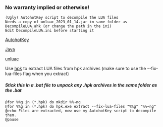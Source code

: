 ### No warranty implied or otherwise!
```
(Ugly) AutohotKey script to decompile the LUA files
Needs a copy of unluac_2023_01_14.jar in same folder as DecompileLUA.ahk (or change the path in the ini)
Edit DecompileLUA.ini before starting it
```

[AutohotKey](https://autohotkey.com/download/)

[Java](https://java.com/download)

[unluac](https://sourceforge.net/projects/unluac/files/Unstable/)

Use [hpk](https://github.com/nickelc/hpk/releases) to extract LUA files from hpk archives (make sure to use the --fix-lua-files flag when you extract)

##### Stick this in a .bat file to unpack any .hpk archives in the same folder as the .bat
```
@for %%g in (*.hpk) do mkdir %%~ng
@for %%g in (*.hpk) do hpk.exe extract --fix-lua-files "%%g" "%%~ng"
@echo Files are extracted, now use my AutohotKey script to decompile them.
@pause
```
